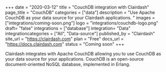 +++
date = "2020-03-12"
title = "CouchDB integration with Clairdash"
page_title = "CouchDB"
categories = ["data"] 
description = "Use Apache CouchDB as your data source for your Clairdash applications. "
images = ["integrations/coming-soon.png"]
logo = "integrations/couchdb-logo.png"
draft= "false"
integrations = ["database"]
integration= "Data"
integrationcategories = ["All", "Data-source"]
published_by = "Clairdash"
site_url = "https://clairdash.com"
plan = "Free"
docs_url = "https://docs.clairdash.com"
status = "Coming soon" 
+++


Clairdash integrates with Apache CouchDB allowing you to use CouchDB as your data source for your applications. CouchDB is an open-source document-oriented NoSQL database, implemented in Erlang. 
